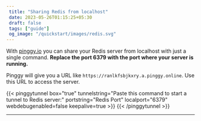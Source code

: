 ```yaml
---
 title: "Sharing Redis from localhost" 
 date: 2023-05-26T01:15:25+05:30 
 draft: false 
 tags: ["guide"]
 og_image: "/quickstart/images/redis.svg"
---
```


With [pinggy.io](https://pinggy.io) you can share your Redis server from localhost with just a single command. **Replace the port 6379 with the port where your server is running.**

Pinggy will give you a URL like `https://ranlkfsbjkxry.a.pinggy.online`. Use this URL to access the server.

{{< pinggytunnel box="true" tunnelstring="Paste this command to start a tunnel to Redis server:" portstring="Redis Port" localport="6379" webdebugenabled=false keepalive=true >}}
{{< /pinggytunnel >}}

<hr>
